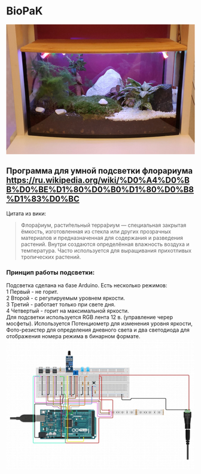 # BioPaK
![Флорариум](florarium.jpg "Флорариум")
## Программа для умной подсветки флорариума https://ru.wikipedia.org/wiki/%D0%A4%D0%BB%D0%BE%D1%80%D0%B0%D1%80%D0%B8%D1%83%D0%BC
Цитата из вики:
>Флора́риум, расти́тельный терра́риум — специальная закрытая ёмкость, изготовленная из стекла или других прозрачных материалов и предназначенная для содержания и разведения растений. Внутри создаются определённая влажность воздуха и температура. Часто используется для выращивания прихотливых тропических растений.

### Принцип работы подсветки:
Подсветка сделана на базе Arduino. Есть несколько режимов:   
1 Первый - не горит.  
2 Второй - с регулируемым уровнем яркости.  
3 Третий  - работает только при свете дня.   
4 Четвертый - горит на максимальной яркости.  
Для подсветки используется RGB лента  12 в. (управление черер мосфеты). Используется Потенциометр для изменения уровня яркости, Фото-резистер для определения дневного света и два светодиода для отображения номера режима в бинарном формате.
![Схема](schema.jpg "Флорариум - cхема")


